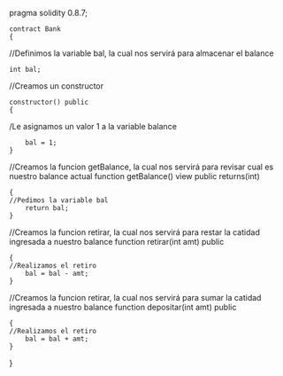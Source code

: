 pragma solidity 0.8.7;

    contract Bank
    {
   //Definimos la variable bal, la cual nos servirá para almacenar el balance
    
    int bal;
    
   //Creamos un constructor
    
    constructor() public
    {
   /Le asignamos un valor 1 a la variable balance
   
        bal = 1;
    }
    
   //Creamos la funcion getBalance, la cual nos servirá para revisar cual es nuestro balance actual
    function getBalance() view public returns(int)
    
    {
    //Pedimos la variable bal
        return bal;
    }
   //Creamos la funcion retirar, la cual nos servirá para restar la catidad ingresada a nuestro balance
    function retirar(int amt) public
    
    {
    //Realizamos el retiro
        bal = bal - amt;
    }
   //Creamos la funcion retirar, la cual nos servirá para sumar la catidad ingresada a nuestro balance
    function depositar(int amt) public
    
    {
    //Realizamos el retiro 
        bal = bal + amt;
    }
}
